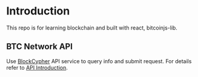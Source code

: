 # Introduction
This repo is for learning blockchain and built with react, bitcoinjs-lib.

## BTC Network API
Use [BlockCypher](https://www.blockcypher.com/) API service to query info and submit request. For details refer to [API Introduction](https://www.blockcypher.com/dev/bitcoin/#introduction).